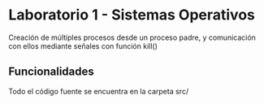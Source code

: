 # Laboratorio 1 - Sistemas Operativos

Creación de múltiples procesos desde un proceso padre, y comunicación con ellos mediante señales con función kill()

## Funcionalidades

Todo el código fuente se encuentra en la carpeta src/
